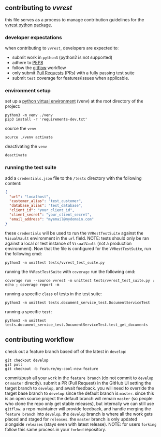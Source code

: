 ## contributing to *vvrest*
this file serves as a process to manage contribution guidelines for the 
[vvrest python package](https://pypi.org/project/vvrest/).

### developer expectations
when contributing to `vvrest`, developers are expected to:
* submit work in `python3` (python2 is not supported)
* adhere to [PEP8](https://www.python.org/dev/peps/pep-0008/)
* follow the [gitflow](https://www.atlassian.com/git/tutorials/comparing-workflows/gitflow-workflow) workflow
* only submit [Pull Requests](https://help.github.com/articles/creating-a-pull-request/) 
(PRs) with a fully passing test suite
* submit `test` coverage for features/issues when applicable.

### environment setup
set up a [python virtual environment](https://docs.python.org/3/library/venv.html#module-venv) 
(venv) at the root directory of the project:
```commandline
python3 -m venv ./venv
pip3 install -r 'requirements-dev.txt'
```
source the `venv`
```commandline
source ./venv activate
```
deactivating the `venv`
```commandline
deactivate
```

### running the test suite
add a `credentials.json` file to the `/tests` directory with the following content:
```json
{
  "url": "localhost",
  "customer_alias": "test_customer",
  "database_alias": "test_database",
  "client_id": "your_client_id",
  "client_secret": "your_client_secret",
  "email_address": "myemail@mydomain.com"
}
```
these `credentials` will be used to run the `VVRestTestSuite` against the
`VisualVault` environment in the `url` field. 
NOTE: tests should only be ran against a local or test instance of `VisualVault`
(not a production environment).
Now that the file is configured for the `VVRestTestSuite`, run the following cmd:
```commandline
python3 -m unittest tests/vvrest_test_suite.py
```
running the `VVRestTestSuite` with `coverage` run the following cmd:
```commandline
coverage run --source vvrest -m unittest tests/vvrest_test_suite.py ; echo ; coverage report -m
```
running a specific `class` of tests in the test suite:
```commandline
python3 -m unittest tests.document_service_test.DocumentServiceTest
```
running a specific `test`:
```commandline
python3 -m unittest tests.document_service_test.DocumentServiceTest.test_get_documents
```

## contributing workflow
check out a feature branch based off of the latest in `develop`:
```commandline
git checkout develop
git pull
git checkout -b feature/my-cool-new-feature
```
commit/push all your `work` in the `feature branch` (do not commit to `develop` or `master` directly). 
submit a PR (Pull Request) in the GitHub UI setting the target branch to `develop`, and await feedback.
you will need to override the target base branch to `develop` since the default branch is `master`.
since this is an open source project the default branch will remain `master` 
(so people who clone the repo only get stable releases), but internally we can still use `gitflow`.
a repo maintainer will provide feedback, and handle merging the `feature branch` into `develop`. 
the `develop` branch is where all the work gets placed and staged for `releases`. 
the `master` branch is only updated alongside `releases` (stays even with latest release). 
NOTE: for users `forking` follow this same process in your `forked` repository.
